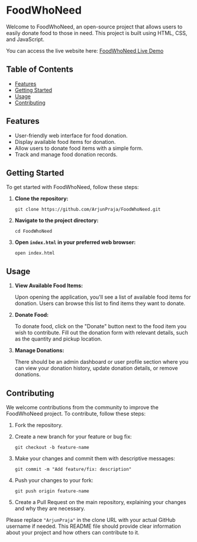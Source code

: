 # FoodWhoNeed

Welcome to FoodWhoNeed, an open-source project that allows users to easily donate food to those in need. This project is built using HTML, CSS, and JavaScript.

You can access the live website here: [FoodWhoNeed Live Demo](https://arjunpraja.github.io/FoodWhoNeed/)

## Table of Contents

- [Features](#features)
- [Getting Started](#getting-started)
- [Usage](#usage)
- [Contributing](#contributing)


## Features

- User-friendly web interface for food donation.
- Display available food items for donation.
- Allow users to donate food items with a simple form.
- Track and manage food donation records.

## Getting Started

To get started with FoodWhoNeed, follow these steps:

1. **Clone the repository:**

   ```shell
   git clone https://github.com/ArjunPraja/FoodWhoNeed.git
   ```

2. **Navigate to the project directory:**

   ```shell
   cd FoodWhoNeed
   ```

3. **Open `index.html` in your preferred web browser:**

   ```shell
   open index.html
   ```

## Usage

1. **View Available Food Items:**

   Upon opening the application, you'll see a list of available food items for donation. Users can browse this list to find items they want to donate.

2. **Donate Food:**

   To donate food, click on the "Donate" button next to the food item you wish to contribute. Fill out the donation form with relevant details, such as the quantity and pickup location.

3. **Manage Donations:**

   There should be an admin dashboard or user profile section where you can view your donation history, update donation details, or remove donations.

## Contributing

We welcome contributions from the community to improve the FoodWhoNeed project. To contribute, follow these steps:

1. Fork the repository.

2. Create a new branch for your feature or bug fix:

   ```shell
   git checkout -b feature-name
   ```

3. Make your changes and commit them with descriptive messages:

   ```shell
   git commit -m "Add feature/fix: description"
   ```

4. Push your changes to your fork:

   ```shell
   git push origin feature-name
   ```

5. Create a Pull Request on the main repository, explaining your changes and why they are necessary.


Please replace `"ArjunPraja"` in the clone URL with your actual GitHub username if needed. This README file should provide clear information about your project and how others can contribute to it.
